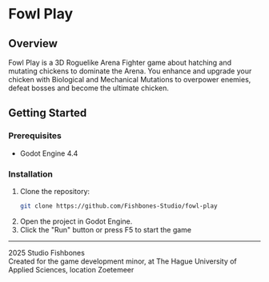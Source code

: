 ﻿# Fowl Play
## Overview
Fowl Play is a 3D Roguelike Arena Fighter game about hatching and mutating chickens to dominate the Arena. You enhance and upgrade your chicken with Biological and Mechanical Mutations to overpower enemies, defeat bosses and become the ultimate chicken.

## Getting Started
### Prerequisites
- Godot Engine 4.4

### Installation
1. Clone the repository:
    ```bash
    git clone https://github.com/Fishbones-Studio/fowl-play
    ```
2. Open the project in Godot Engine.
3. Click the "Run" button or press F5 to start the game

<hr/> 2025 Studio Fishbones
<br/> Created for the game development minor, at The Hague University of Applied Sciences, location Zoetemeer